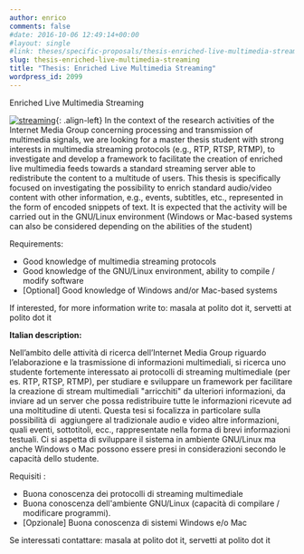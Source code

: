 ```yaml
---
author: enrico
comments: false
#date: 2016-10-06 12:49:14+00:00
#layout: single
#link: theses/specific-proposals/thesis-enriched-live-multimedia-streaming/
slug: thesis-enriched-live-multimedia-streaming
title: "Thesis: Enriched Live Multimedia Streaming"
wordpress_id: 2099
---
```


Enriched Live Multimedia Streaming

[![streaming]({{site.baseurl}}/res/2016/10/streaming.png)]({{site.baseurl}}/res/2016/10/streaming.png){: .align-left} In the context of the research activities of the Internet Media Group concerning processing and transmission of multimedia signals, we are looking for a master thesis student with strong interests in multimedia streaming protocols (e.g., RTP, RTSP, RTMP), to investigate and develop a framework to facilitate the creation of enriched live multimedia feeds towards a standard streaming server able to redistribute the content to a multitude of users. This thesis is specifically focused on investigating the possibility to enrich standard audio/video content with other information, e.g., events, subtitles, etc., represented in the form of encoded snippets of text. It is expected that the activity will be carried out in the GNU/Linux environment (Windows or Mac-based systems can also be considered depending on the abilities of the student)

Requirements:

- Good knowledge of multimedia streaming protocols
- Good knowledge of the GNU/Linux environment, ability to compile / modify software
- [Optional] Good knowledge of Windows and/or Mac-based systems

If interested, for more information write to: masala at polito dot it, servetti at polito dot it

**Italian description:**

Nell’ambito delle attività di ricerca dell’Internet Media Group riguardo l’elaborazione e la trasmissione di informazioni multimediali, si ricerca uno studente fortemente interessato ai protocolli di streaming multimediale (per es. RTP, RTSP, RTMP), per studiare e sviluppare un framework per facilitare la creazione di stream multimediali "arricchiti" da ulteriori informazioni, da inviare ad un server che possa redistribuire tutte le informazioni ricevute ad una moltitudine di utenti. Questa tesi si focalizza in particolare sulla possibilità di  aggiungere al tradizionale audio e video altre informazioni, quali eventi, sottotitoli, ecc., rappresentate nella forma di brevi informazioni testuali. Ci si aspetta di sviluppare il sistema in ambiente GNU/Linux ma anche Windows o Mac possono essere presi in considerazioni secondo le capacità dello studente.

Requisiti :

- Buona conoscenza dei protocolli di streaming multimediale
- Buona conoscenza dell'ambiente GNU/Linux (capacità di compilare / modificare programmi).
- [Opzionale] Buona conoscenza di sistemi Windows e/o Mac

Se interessati contattare: masala at polito dot it, servetti at polito dot it
